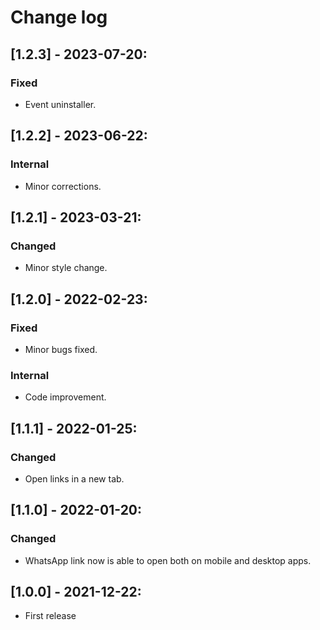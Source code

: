 # Change log

## [1.2.3] - 2023-07-20:
### Fixed
- Event uninstaller.

## [1.2.2] - 2023-06-22:
### Internal
- Minor corrections.

## [1.2.1] - 2023-03-21:
### Changed
- Minor style change.

## [1.2.0] - 2022-02-23:
### Fixed
- Minor bugs fixed.
### Internal
- Code improvement.

## [1.1.1] - 2022-01-25:
### Changed
- Open links in a new tab.

## [1.1.0] - 2022-01-20:
### Changed
- WhatsApp link now is able to open both on mobile and desktop apps.

## [1.0.0] - 2021-12-22:
- First release
